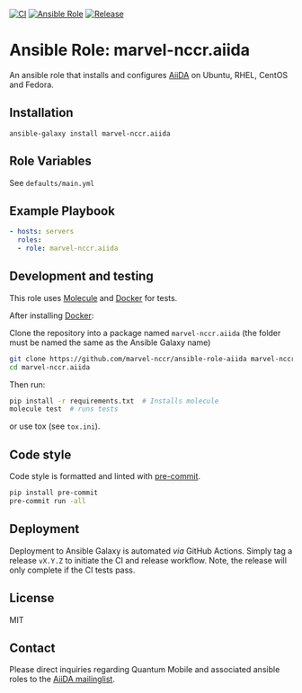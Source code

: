 [![CI](https://github.com/marvel-nccr/ansible-role-aiida/workflows/CI/badge.svg)](https://github.com/marvel-nccr/ansible-role-aiida/actions)
[![Ansible Role](https://img.shields.io/ansible/role/25553.svg)](https://galaxy.ansible.com/marvel-nccr/aiida)
[![Release](https://img.shields.io/github/tag/marvel-nccr/ansible-role-aiida.svg)](https://github.com/marvel-nccr/ansible-role-aiida/releases)

# Ansible Role: marvel-nccr.aiida

An ansible role that installs and configures [AiiDA](http://www.aiida.net/) on Ubuntu, RHEL, CentOS and Fedora.

## Installation

`ansible-galaxy install marvel-nccr.aiida`

## Role Variables

See `defaults/main.yml`

## Example Playbook

```yaml
- hosts: servers
  roles:
  - role: marvel-nccr.aiida
```

## Development and testing

This role uses [Molecule](https://molecule.readthedocs.io/en/latest/#) and [Docker](https://www.docker.com/) for tests.

After installing [Docker](https://www.docker.com/):

Clone the repository into a package named `marvel-nccr.aiida` (the folder must be named the same as the Ansible Galaxy name)

```bash
git clone https://github.com/marvel-nccr/ansible-role-aiida marvel-nccr.aiida
cd marvel-nccr.aiida
```

Then run:

```bash
pip install -r requirements.txt  # Installs molecule
molecule test  # runs tests
```

or use tox (see `tox.ini`).

## Code style

Code style is formatted and linted with [pre-commit](https://pre-commit.com/).

```bash
pip install pre-commit
pre-commit run -all
```

## Deployment

Deployment to Ansible Galaxy is automated *via* GitHub Actions.
Simply tag a release `vX.Y.Z` to initiate the CI and release workflow.
Note, the release will only complete if the CI tests pass.

## License

MIT

## Contact

Please direct inquiries regarding Quantum Mobile and associated ansible roles to the [AiiDA mailinglist](http://www.aiida.net/mailing-list/).
